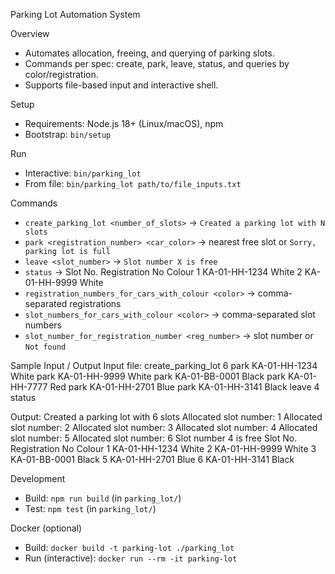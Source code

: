 Parking Lot Automation System

Overview
- Automates allocation, freeing, and querying of parking slots.
- Commands per spec: create, park, leave, status, and queries by color/registration.
- Supports file-based input and interactive shell.

Setup
- Requirements: Node.js 18+ (Linux/macOS), npm
- Bootstrap: `bin/setup`

Run
- Interactive: `bin/parking_lot`
- From file: `bin/parking_lot path/to/file_inputs.txt`

Commands
- `create_parking_lot <number_of_slots>` → `Created a parking lot with N slots`
- `park <registration_number> <car_color>` → nearest free slot or `Sorry, parking lot is full`
- `leave <slot_number>` → `Slot number X is free`
- `status` →
  Slot No. Registration No Colour
  1 KA-01-HH-1234 White
  2 KA-01-HH-9999 White
- `registration_numbers_for_cars_with_colour <color>` → comma-separated registrations
- `slot_numbers_for_cars_with_colour <color>` → comma-separated slot numbers
- `slot_number_for_registration_number <reg_number>` → slot number or `Not found`

Sample Input / Output
Input file:
  create_parking_lot 6
  park KA-01-HH-1234 White
  park KA-01-HH-9999 White
  park KA-01-BB-0001 Black
  park KA-01-HH-7777 Red
  park KA-01-HH-2701 Blue
  park KA-01-HH-3141 Black
  leave 4
  status

Output:
  Created a parking lot with 6 slots
  Allocated slot number: 1
  Allocated slot number: 2
  Allocated slot number: 3
  Allocated slot number: 4
  Allocated slot number: 5
  Allocated slot number: 6
  Slot number 4 is free
  Slot No. Registration No Colour
  1 KA-01-HH-1234 White
  2 KA-01-HH-9999 White
  3 KA-01-BB-0001 Black
  5 KA-01-HH-2701 Blue
  6 KA-01-HH-3141 Black

Development
- Build: `npm run build` (in `parking_lot/`)
- Test: `npm test` (in `parking_lot/`)

Docker (optional)
- Build: `docker build -t parking-lot ./parking_lot`
- Run (interactive): `docker run --rm -it parking-lot`

